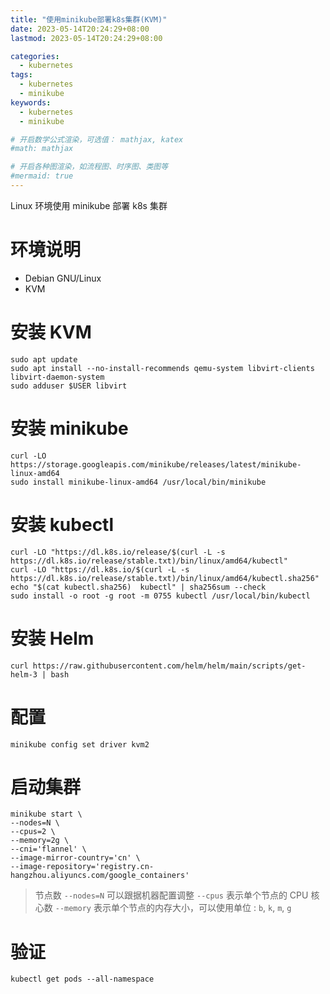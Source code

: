 ```yaml
---
title: "使用minikube部署k8s集群(KVM)"
date: 2023-05-14T20:24:29+08:00
lastmod: 2023-05-14T20:24:29+08:00

categories:
  - kubernetes
tags:
  - kubernetes
  - minikube
keywords: 
  - kubernetes
  - minikube

# 开启数学公式渲染，可选值： mathjax, katex
#math: mathjax

# 开启各种图渲染，如流程图、时序图、类图等
#mermaid: true
---
```


Linux 环境使用 minikube 部署 k8s 集群

<!--more-->

# 环境说明

* Debian GNU/Linux
* KVM

# 安装 KVM

```console
sudo apt update
sudo apt install --no-install-recommends qemu-system libvirt-clients libvirt-daemon-system
sudo adduser $USER libvirt
```

# 安装 minikube

```console
curl -LO https://storage.googleapis.com/minikube/releases/latest/minikube-linux-amd64
sudo install minikube-linux-amd64 /usr/local/bin/minikube
```

# 安装 kubectl

```console
curl -LO "https://dl.k8s.io/release/$(curl -L -s https://dl.k8s.io/release/stable.txt)/bin/linux/amd64/kubectl"
curl -LO "https://dl.k8s.io/$(curl -L -s https://dl.k8s.io/release/stable.txt)/bin/linux/amd64/kubectl.sha256"
echo "$(cat kubectl.sha256)  kubectl" | sha256sum --check
sudo install -o root -g root -m 0755 kubectl /usr/local/bin/kubectl
```
# 安装 Helm

```console
curl https://raw.githubusercontent.com/helm/helm/main/scripts/get-helm-3 | bash
```

# 配置

```console
minikube config set driver kvm2
```

# 启动集群

```console
minikube start \
--nodes=N \
--cpus=2 \
--memory=2g \
--cni='flannel' \
--image-mirror-country='cn' \
--image-repository='registry.cn-hangzhou.aliyuncs.com/google_containers'
```

> 节点数 `--nodes=N` 可以跟据机器配置调整
> `--cpus` 表示单个节点的 CPU 核心数
> `--memory` 表示单个节点的内存大小，可以使用单位 :  `b`, `k`, `m`, `g`

# 验证

```console
kubectl get pods --all-namespace
```